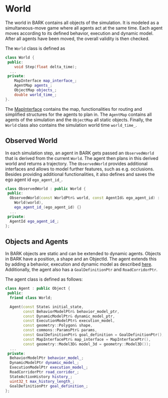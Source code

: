 World
================================
The world in BARK contains all objects of the simulation.
It is modeled as a simultaneous-move game where all agents act at the same time.
Each agent moves according to its defined behavior, execution and dynamic model.
After all agents have been moved, the overall validity is then checked.

The `World` class is defined as

```cpp
class World {
 public:
	void Step(float delta_time);
  ...
 private:
	MapInterface map_interface_;
	AgentMap agents_;
	ObjectMap objects_;
	double world_time_;
}.
```

The [MapInterface](map_interface.md) contains the map, functionalities for routing and simplified structures for the agents to plan in.
The `AgentMap` contains all agents of the simulation and the `ObjectMap` all static objects.
Finally, the `World` class also contains the simulation world time `world_time_`.


## Observed World

In each simulation step, an agent in BARK gets passed an `ObservedWorld` that is derived from the current `World`.
The agent then plans in this derived world and returns a trajectory.
The `ObservedWorld` provides additional interfaces and allows to model further features, such as e.g. occlusions.
Besides providing additional functionalities, it also defines and saves the ego agent id `ego_agent_id_`.

```cpp
class ObservedWorld : public World {
 public:
  ObservedWorld(const WorldPtr& world, const AgentId& ego_agent_id) :
    World(world),
    ego_agent_id_(ego_agent_id) {}
  ...
 private:
  AgentId ego_agent_id_;
};
```

## Objects and Agents

In BARK objects are static and can be extended to dynamic agents.
Objects in BARK have a position, a shape and an ObjectId.
The agent extends this by adding a behavior, execution and dynamic model as described [here](models.md).
Additionally, the agent also has a  `GoalDefinitionPtr` and `RoadCorridorPtr`.

The agent class is defined as follows:

```cpp
class Agent : public Object {
 public:
  friend class World;

  Agent(const State& initial_state,
        const BehaviorModelPtr& behavior_model_ptr,
        const DynamicModelPtr& dynamic_model_ptr,
        const ExecutionModelPtr& execution_model,
        const geometry::Polygon& shape,
        const commons::ParamsPtr& params,
        const GoalDefinitionPtr& goal_definition = GoalDefinitionPtr(),
        const MapInterfacePtr& map_interface = MapInterfacePtr(),
        const geometry::Model3D& model_3d = geometry::Model3D());
  ...
 private:
  BehaviorModelPtr behavior_model_;
  DynamicModelPtr dynamic_model_;
  ExecutionModelPtr execution_model_;
  RoadCorridorPtr road_corridor_;
  StateActionHistory history_;
  uint32_t max_history_length_;
  GoalDefinitionPtr goal_definition_;
};
```